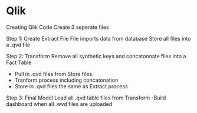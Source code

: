 # Qlik
Creating Qlik Code
Create 3 seperate files

Step 1: Create Extract File
  File imports data from database
  Store all files into a .qvd file

Step 2: Transform
  Remove all synthetic keys and concatonnate files into a Fact Table
  - Pull in .qvd files from Store files.
  - Tranform process including concatonation
  - Store in .qvd files the same as Extract process

Step 3: Final Model
  Load all .qvd table files from Transform
  -Build dashboard when all .wvd files are uploaded
